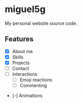 # miguel5g

My personal website source code.

## Features

- [x] About me
- [x] Skills
- [x] Projects
- [ ] Contact
- [ ] Interactions
  - [ ] Emoji reactions
  - [ ] Commenting
- [-] Animations
